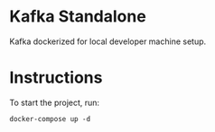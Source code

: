 # Kafka Standalone

Kafka dockerized for local developer machine setup.

# Instructions

To start the project, run:

`docker-compose up -d`
